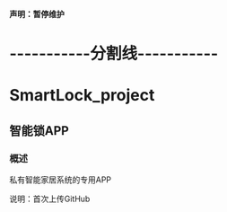 **声明：暂停维护**

# -----------分割线-----------
# SmartLock_project

## 智能锁APP

### 概述

私有智能家居系统的专用APP

说明：首次上传GitHub
